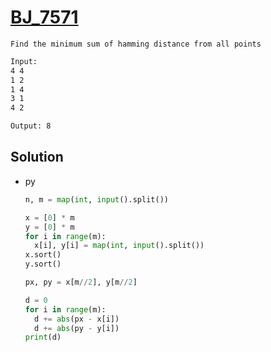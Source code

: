 # [BJ_7571](https://acmicpc.net/problem/7571)

```en
Find the minimum sum of hamming distance from all points
```

```txt
Input:
4 4
1 2
1 4
3 1
4 2

Output: 8
```

## Solution

* py

  ```py
  n, m = map(int, input().split())

  x = [0] * m
  y = [0] * m
  for i in range(m):
    x[i], y[i] = map(int, input().split())
  x.sort()
  y.sort()

  px, py = x[m//2], y[m//2]

  d = 0
  for i in range(m):
    d += abs(px - x[i])
    d += abs(py - y[i])
  print(d)
  ```
